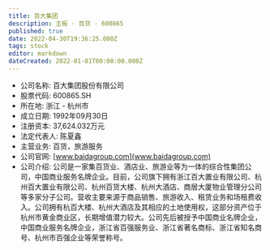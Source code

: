 ```yaml
---
title: 百大集团
description: 主板 - 百货 - 600865
published: true
date: 2022-04-30T19:36:25.000Z
tags: stock
editor: markdown
dateCreated: 2022-01-01T00:00:00.000Z
---
```


- 公司名称: 百大集团股份有限公司
- 股票代码: 600865.SH
- 所在地: 浙江 - 杭州市
- 成立日期: 1992年09月30日
- 注册资本: 37,624.032万元
- 法定代表人: 陈夏鑫
- 主营业务: 百货，旅游服务
- 公司官网: [www.baidagroup.com](www.baidagroup.com)
- 公司介绍: 公司是一家集百货业、酒店业、旅游业等为一体的综合性集团公司，中国商业服务名牌企业。目前，公司旗下拥有浙江百大置业有限公司、杭州百大置业有限公司、杭州百货大楼、杭州大酒店、商居大厦物业管理分公司等多家分子公司。营收主要来源于商品销售、旅游收入、租赁业务和场租费收入。公司拥有杭百大楼、杭州大酒店及其相应的土地使用权，这部分资产位于杭州市黄金商业区，长期增值潜力较大。公司先后被授予中国商业名牌企业，中国商业服务名牌企业，浙江省百强服务业、浙江省著名商标、浙江省知名商号、杭州市百强企业等荣誉称号。



